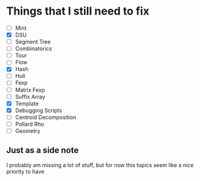 # Things that I still need to fix

- [ ] Mint
- [X] DSU
- [ ] Segment Tree
- [ ] Combinatorics
- [ ] Tour
- [ ] Flow
- [X] Hash
- [ ] Hull
- [ ] Fexp
- [ ] Matrix Fexp
- [ ] Suffix Array
- [X] Template
- [X] Debugging Scripts
- [ ] Centroid Decomposition
- [ ] Pollard Rho
- [ ] Geometry

## Just as a side note
I probably am missing a lot of stuff, but for now this topics seem like a nice priority to have